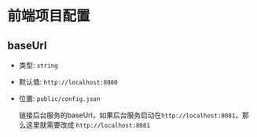 # 前端项目配置

## baseUrl

- 类型: `string`

- 默认值: `http://localhost:8080`

- 位置: `public/config.json`

  链接后台服务的baseUrl，如果后台服务启动在`http://localhost:8081`，那么这里就需要改成 `http://localhost:8081`
